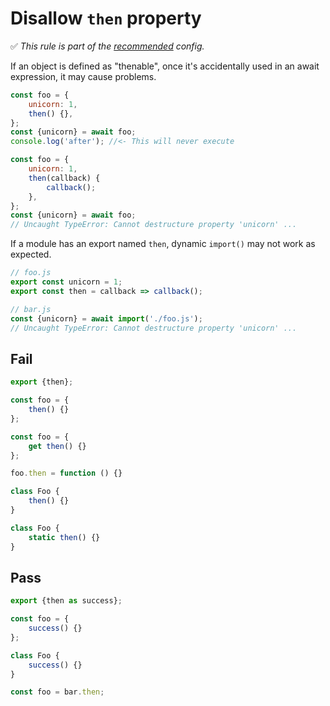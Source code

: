 # Disallow `then` property

✅ *This rule is part of the [recommended](https://github.com/sindresorhus/eslint-plugin-unicorn#recommended-config) config.*

If an object is defined as "thenable", once it's accidentally used in an await expression, it may cause problems.

```js
const foo = {
	unicorn: 1,
	then() {},
};
const {unicorn} = await foo;
console.log('after'); //<- This will never execute
```

```js
const foo = {
	unicorn: 1,
	then(callback) {
		callback();
	},
};
const {unicorn} = await foo;
// Uncaught TypeError: Cannot destructure property 'unicorn' ...
```

If a module has an export named `then`, dynamic `import()` may not work as expected.

```js
// foo.js
export const unicorn = 1;
export const then = callback => callback();

// bar.js
const {unicorn} = await import('./foo.js');
// Uncaught TypeError: Cannot destructure property 'unicorn' ...
```

## Fail

```js
export {then};
```

```js
const foo = {
	then() {}
};
```

```js
const foo = {
	get then() {}
};
```

```js
foo.then = function () {}
```

```js
class Foo {
	then() {}
}
```

```js
class Foo {
	static then() {}
}
```

## Pass

```js
export {then as success};
```

```js
const foo = {
	success() {}
};
```

```js
class Foo {
	success() {}
}
```

```js
const foo = bar.then;
```
